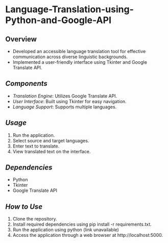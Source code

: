 # Language-Translation-using-Python-and-Google-API

## Overview
- Developed an accessible language translation tool for effective communication across diverse linguistic backgrounds.
- Implemented a user-friendly interface using Tkinter and Google Translate API.


## *Components*

- *Translation Engine*: Utilizes Google Translate API.
- *User Interface*: Built using Tkinter for easy navigation.
- *Language Support*: Supports multiple languages.


## *Usage*

1. Run the application.
2. Select source and target languages.
3. Enter text to translate.
4. View translated text on the interface.


## *Dependencies*

- Python
- Tkinter
- Google Translate API


## *How to Use*

1. Clone the repository.
2. Install required dependencies using pip install -r requirements.txt.
3. Run the application using python (link unavailable)
4. Access the application through a web browser at http://localhost:5000.
